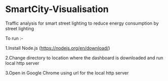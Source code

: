 # SmartCity-Visualisation
Traffic analysis for smart street lighting to reduce energy consumption by street lighting


To run :-

1.Install Node.js (https://nodejs.org/en/download/)

2.Change directory to location where the dashboard is downloaded and run local http server 

3.Open in Google Chrome using url for the local http server 
